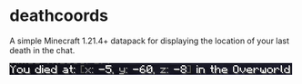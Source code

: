 # deathcoords

A simple Minecraft 1.21.4+ datapack for displaying the location of your last death in the chat.

![](./screenshot.png)